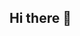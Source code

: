 ## Hi there 👋

<!--
**VeXHarbinger/VeXHarbinger** is a ✨ _special_ ✨ repository because its `README.md` (this file) appears on your GitHub profile.
-->
